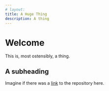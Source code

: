 ```yaml
---
# layout:
title: A Huge Thing
description: A thing
---
```


# Welcome

This is, most ostensibly, a thing.

## A subheading

Imagine if there was a [link](https://github.com/sadeshmukh/tonic-starter) to the repository here.
